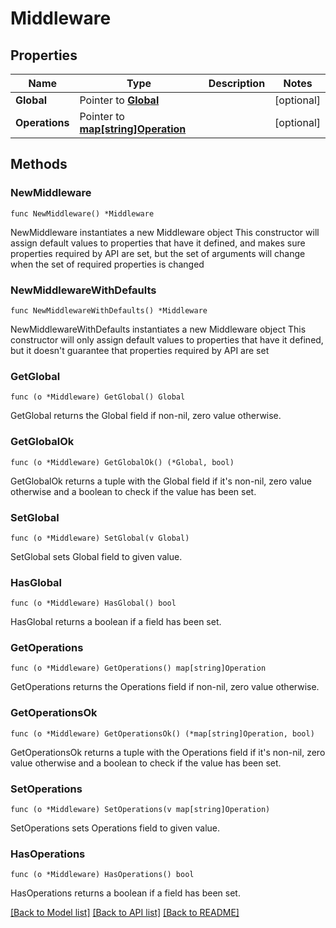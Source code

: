 # Middleware

## Properties

Name | Type | Description | Notes
------------ | ------------- | ------------- | -------------
**Global** | Pointer to [**Global**](Global.md) |  | [optional] 
**Operations** | Pointer to [**map[string]Operation**](Operation.md) |  | [optional] 

## Methods

### NewMiddleware

`func NewMiddleware() *Middleware`

NewMiddleware instantiates a new Middleware object
This constructor will assign default values to properties that have it defined,
and makes sure properties required by API are set, but the set of arguments
will change when the set of required properties is changed

### NewMiddlewareWithDefaults

`func NewMiddlewareWithDefaults() *Middleware`

NewMiddlewareWithDefaults instantiates a new Middleware object
This constructor will only assign default values to properties that have it defined,
but it doesn't guarantee that properties required by API are set

### GetGlobal

`func (o *Middleware) GetGlobal() Global`

GetGlobal returns the Global field if non-nil, zero value otherwise.

### GetGlobalOk

`func (o *Middleware) GetGlobalOk() (*Global, bool)`

GetGlobalOk returns a tuple with the Global field if it's non-nil, zero value otherwise
and a boolean to check if the value has been set.

### SetGlobal

`func (o *Middleware) SetGlobal(v Global)`

SetGlobal sets Global field to given value.

### HasGlobal

`func (o *Middleware) HasGlobal() bool`

HasGlobal returns a boolean if a field has been set.

### GetOperations

`func (o *Middleware) GetOperations() map[string]Operation`

GetOperations returns the Operations field if non-nil, zero value otherwise.

### GetOperationsOk

`func (o *Middleware) GetOperationsOk() (*map[string]Operation, bool)`

GetOperationsOk returns a tuple with the Operations field if it's non-nil, zero value otherwise
and a boolean to check if the value has been set.

### SetOperations

`func (o *Middleware) SetOperations(v map[string]Operation)`

SetOperations sets Operations field to given value.

### HasOperations

`func (o *Middleware) HasOperations() bool`

HasOperations returns a boolean if a field has been set.


[[Back to Model list]](../README.md#documentation-for-models) [[Back to API list]](../README.md#documentation-for-api-endpoints) [[Back to README]](../README.md)


